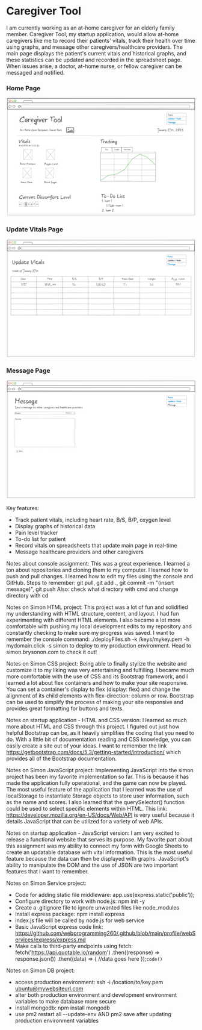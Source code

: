 # Caregiver Tool

I am currently working as an at-home caregiver for an elderly family member. Caregiver Tool, my startup application, would allow at-home caregivers like me to record their patients' vitals, track their health over time using graphs, and message other caregivers/healthcare providers. The main page displays the patient's current vitals and historical graphs, and these statistics can be updated and recorded in the spreadsheet page. When issues arise, a doctor, at-home nurse, or fellow caregiver can be messaged and notified. 
### Home Page
![home page startup](home.png)
### Update Vitals Page
![vital page startup](vitals.png)
### Message Page
![message page startup](message.png)

Key features:
* Track patient vitals, including heart rate, B/S, B/P, oxygen level
* Display graphs of historical data
* Pain level tracker
* To-do list for patient
* Record vitals on spreadsheets that update main page in real-time
* Message healthcare providers and other caregivers

Notes about console assignment: 
This was a great experience. I learned a ton about repositories and cloning them to my computer. I learned how to push and pull changes. I learned how to edit my files using the console and GitHub. 
Steps to remember: git pull, git add ., git commit -m "(insert message)", git push
Also: check what directory with cmd and change directory with cd

Notes on Simon HTML project:
This project was a lot of fun and solidified my understanding with HTML structure, content, and layout. I had fun experimenting with different HTML elements. I also became a lot more comfortable with pushing my local development edits to my repository and constantly checking to make sure my progress was saved. I want to remember the console command: ./deployFiles.sh -k /keys/mykey.pem -h mydomain.click -s simon to deploy to my production environment. Head to simon.brysonon.com to check it out!

Notes on Simon CSS project:
Being able to finally stylize the website and customize it to my liking was very entertaining and fulfilling. I became much more comfortable with the use of CSS and its Bootstrap framework, and I learned a lot about flex containers and how to make your site responsive. You can set a container's display to flex (display: flex) and change the alignment of its child elements with flex-direction: column or row. Bootstrap can be used to simplify the process of making your site responsive and provides great formatting for buttons and texts.

Notes on startup application - HTML and CSS version:
I learned so much more about HTML and CSS through this project. I figured out just how helpful Bootstrap can be, as it heavily simplifies the coding that you need to do. With a little bit of documentation reading and CSS knowledge, you can easily create a site out of your ideas. I want to remember the link https://getbootstrap.com/docs/5.3/getting-started/introduction/ which provides all of the Bootstrap documentation. 

Notes on Simon JavaScript project:
Implementing JavaScript into the simon project has been my favorite implementation so far. This is because it has made the application fully operational, and the game can now be played. The most useful feature of the application that I learned was the use of localStorage to instantiate Storage objects to store user information, such as the name and scores. I also learned that the querySelector() function could be used to select specific elements within HTML. This link: https://developer.mozilla.org/en-US/docs/Web/API is very useful because it details JavaScript that can be utilized for a variety of web APIs. 

Notes on startup application - JavaScript version:
I am very excited to release a functional website that serves its purpose. My favorite part about this assignment was my ability to connect my form with Google Sheets to create an updatable database with vital information. This is the most useful feature because the data can then be displayed with graphs. JavaScript's ability to manipulate the DOM and the use of JSON are two important features that I want to remember.

Notes on Simon Service project:
* Code for adding static file middleware: app.use(express.static('public'));
* Configure directory to work with node.js: npm init -y
* Create a .gitignore file to ignore unwanted files like node_modules
* Install express package: npm install express
* index.js file will be called by node.js for web service
* Basic JavaScript express code link: https://github.com/webprogramming260/.github/blob/main/profile/webServices/express/express.md
* Make calls to third-party endpoints using fetch: 
fetch('https://api.quotable.io/random')
    .then((response) => response.json())
    .then((data) => {
    //data goes here
});`code()`

Notes on Simon DB project:
* access production environment: ssh -i /location/to/key.pem ubuntu@mywebsiteurl.com
* alter both production environment and development environment variables to make database more secure
* install mongodb: npm install mongodb
* use pm2 restart all --update-env AND pm2 save after updating production environment variables